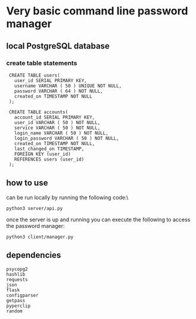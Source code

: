 # Very basic command line password manager

## local PostgreSQL database
### create table statements
```
 CREATE TABLE users(
   user_id SERIAL PRIMARY KEY,
   username VARCHAR ( 50 ) UNIQUE NOT NULL,
   password VARCHAR ( 64 ) NOT NULL,
   created_on TIMESTAMP NOT NULL
 );

 CREATE TABLE accounts(
   account_id SERIAL PRIMARY KEY,
   user_id VARCHAR ( 50 ) NOT NULL,
   service VARCHAR ( 50 ) NOT NULL,
   login_name VARCHAR ( 50 ) NOT NULL,
   login_password VARCHAR ( 50 ) NOT NULL,
   created_on TIMESTAMP NOT NULL,
   last_changed_on TIMESTAMP,
   FOREIGN KEY (user_id)
   REFERENCES users (user_id)
 );
 ```
## how to use
can be run locally by running the following code:\
```
python3 server/api.py
```
once the server is up and running you can execute the following to access the password manager:
```
python3 client/manager.py
```  

## dependencies
```
psycopg2
hashlib
requests
json
flask
configparser
getpass
pyperclip
random
```
